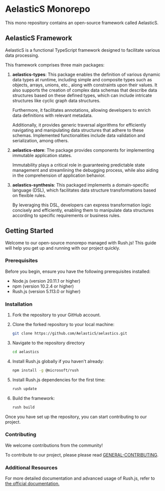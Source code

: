 # AelasticS  Monorepo

This mono repository contains an open-source framework called AelasticS.

## AelasticS Framework  

AelasticS is a functional TypeScript framework  designed to facilitate various data processing.


This framework comprises three main packages:

1. **aelastics-types**: This package enables the definition of various dynamic data types at runtime, including simple and composite types such as objects, arrays, unions, etc., along with constraints upon their values. It also supports the creation of complex data schemas that describe data structures based on these defined types, which can include intricate structures like cyclic graph data structures. 

    Furthermore, it facilitates annotations, allowing developers to enrich data definitions with relevant metadata. 
    
    Additionally, it provides generic traversal algorithms for efficiently navigating and manipulating data structures that adhere to these schemas. Implemented functionalities include data validation and serialization, among others.

2. **aelastics-store**: The package provides components for implementing immutable application states. 

    Immutability plays a critical role in guaranteeing predictable state management and streamlining the debugging process, while also aiding in the comprehension of application behavior.

3. **aelastics-synthesis**: This packaged implements a domain-specific language (DSL), which facilitates data structure transformations based on flexible rules. 

    By leveraging this DSL, developers can express transformation logic concisely and efficiently, enabling them to manipulate data structures according to specific requirements or business rules.


## Getting Started

Welcome to our open-source monorepo managed with Rush.js! This guide will help you get up and running with our project quickly.

### Prerequisites

Before you begin, ensure you have the following prerequisites installed:

- Node.js (version 20.11.1 or higher)
- npm (version 10.2.4 or higher)
- Rush.js (version 5.113.0 or higher)

### Installation

1. Fork the repository to your GitHub account.

2. Clone the forked repository to your local machine:
   ```bash
   git clone https://github.com/AelasticS/aelastics.git
3. Navigate to the repository directory
    ```bash
    cd aelastics
4. Install Rush.js globally if you haven't already:
    ```bash
    npm install -g @microsoft/rush
5. Install Rush.js dependencies for the first time:
    ```bash
    rush update
6. Build the framework:
    ```bash
    rush build

Once you have set up the repository, you can start contributing to our project. 

### Contributing
We welcome contributions from the community! 

To contribute to our project, please please read [GENERAL-CONTRIBUTING](GENERAL-CONTRIBUTING.md).


### Additional Resources
For more detailed documentation and advanced usage of Rush.js, refer to [the official documentation.](https://rushjs.io/)

